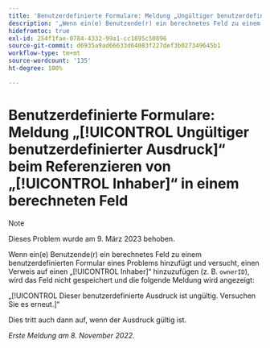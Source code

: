 ```yaml
---
title: 'Benutzerdefinierte Formulare: Meldung „Ungültiger benutzerdefinierter Ausdruck“ beim Referenzieren von „Inhaber“ in einem berechneten Feld'
description: '„Wenn ein(e) Benutzende(r) ein berechnetes Feld zu einem benutzerdefinierten Formular eines Problems hinzufügt und versucht, einen Verweis auf einen Inhaber hinzuzufügen (z. B. „ownerID“), wird das Feld nicht gespeichert und die folgende Meldung wird angezeigt: Dies ist ein ungültiger Ausdruck. Versuchen Sie es erneut.“'
hidefromtoc: true
exl-id: 254f1fae-0784-4332-99a1-cc1895c50896
source-git-commit: d6935a9ad66633d64083f227def3b027349645b1
workflow-type: tm+mt
source-wordcount: '135'
ht-degree: 100%

---
```


# Benutzerdefinierte Formulare: Meldung „[!UICONTROL Ungültiger benutzerdefinierter Ausdruck]“ beim Referenzieren von „[!UICONTROL Inhaber]“ in einem berechneten Feld

>[!NOTE]
>
>Dieses Problem wurde am 9. März 2023 behoben.

<!--
>[!NOTE]
>
>This issue was fixed on December 1, 2022.
-->

Wenn ein(e) Benutzende(r) ein berechnetes Feld zu einem benutzerdefinierten Formular eines Problems hinzufügt und versucht, einen Verweis auf einen „[!UICONTROL Inhaber]“ hinzuzufügen (z. B. `ownerID`), wird das Feld nicht gespeichert und die folgende Meldung wird angezeigt:

„[!UICONTROL Dieser benutzerdefinierte Ausdruck ist ungültig. Versuchen Sie es erneut.]“

Dies tritt auch dann auf, wenn der Ausdruck gültig ist.

_Erste Meldung am 8. November 2022._
